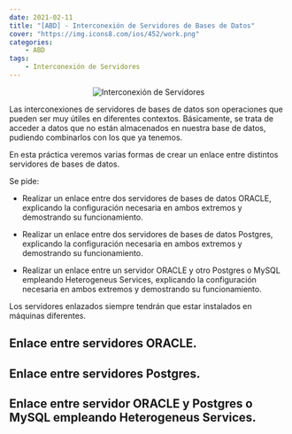 ```yaml
---
date: 2021-02-11
title: "[ABD] - Interconexión de Servidores de Bases de Datos"
cover: "https://img.icons8.com/ios/452/work.png"
categories: 
    - ABD
tags:
    - Interconexión de Servidores
---
```


<center><img alt="Interconexión de Servidores" src="https://www.juanluramirez.com/wp-content/uploads/2016/12/Portada-1.jpg"/></center>

Las interconexiones de servidores de bases de datos son operaciones que pueden ser muy útiles en diferentes contextos. Básicamente, se trata de acceder a datos que no están almacenados en nuestra base de datos, pudiendo combinarlos con los que ya tenemos.

En esta práctica veremos varias formas de crear un enlace entre distintos servidores de bases de datos.

Se pide:

* Realizar un enlace entre dos servidores de bases de datos ORACLE, explicando la configuración necesaria en ambos extremos y demostrando su funcionamiento.
      
* Realizar un enlace entre dos servidores de bases de datos Postgres, explicando la configuración necesaria en ambos extremos y demostrando su funcionamiento.
      
* Realizar un enlace entre un servidor ORACLE y otro Postgres o MySQL empleando Heterogeneus Services, explicando la configuración necesaria en ambos extremos y demostrando su funcionamiento.

Los servidores enlazados siempre tendrán que estar instalados en máquinas diferentes.

## Enlace entre servidores ORACLE.


## Enlace entre servidores Postgres.


## Enlace entre servidor ORACLE y Postgres o MySQL empleando Heterogeneus Services.

